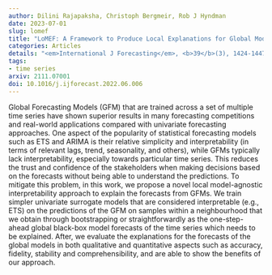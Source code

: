 ```yaml
---
author: Dilini Rajapaksha, Christoph Bergmeir, Rob J Hyndman
date: 2023-07-01
slug: lomef
title: "LoMEF: A Framework to Produce Local Explanations for Global Model Time Series Forecasts"
categories: Articles
details: "<em>International J Forecasting</em>, <b>39</b>(3), 1424-1447"
tags:
- time series
arxiv: 2111.07001
doi: 10.1016/j.ijforecast.2022.06.006
---
```


Global Forecasting Models (GFM) that are trained across a set of multiple time series have shown superior results in many forecasting competitions and real-world applications compared with univariate forecasting approaches. One aspect of the popularity of statistical forecasting models such as ETS and ARIMA is their relative simplicity and interpretability (in terms of relevant lags, trend, seasonality, and others), while GFMs typically lack interpretability, especially towards particular time series. This reduces the trust and confidence of the stakeholders when making decisions based on the forecasts without being able to understand the predictions. To mitigate this problem, in this work, we propose a novel local model-agnostic interpretability approach to explain the forecasts from GFMs. We train simpler univariate surrogate models that are considered interpretable (e.g., ETS) on the predictions of the GFM on samples within a neighbourhood that we obtain through bootstrapping or straightforwardly as the one-step-ahead global black-box model forecasts of the time series which needs to be explained. After, we evaluate the explanations for the forecasts of the global models in both qualitative and quantitative aspects such as accuracy, fidelity, stability and comprehensibility, and are able to show the benefits of our approach.
